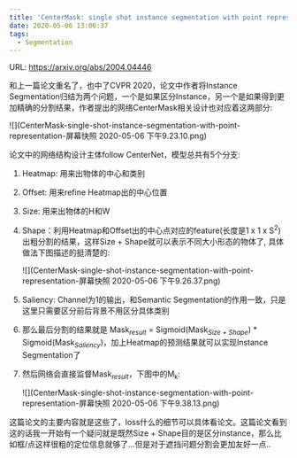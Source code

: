 ```yaml
---
title: 'CenterMask: single shot instance segmentation with point representation'
date: 2020-05-06 13:06:37
tags:
  - Segmentation
---
```

URL: https://arxiv.org/abs/2004.04446

和上一篇论文重名了，也中了CVPR 2020，论文中作者将Instance Segmentation归结为两个问题，一个是如果区分Instance，另一个是如果得到更加精确的分割结果，作者提出的网络CenterMask相关设计也对应着这两部分:

![](CenterMask-single-shot-instance-segmentation-with-point-representation-屏幕快照 2020-05-06 下午9.23.10.png)

论文中的网络结构设计主体follow CenterNet，模型总共有5个分支:

1. Heatmap: 用来出物体的中心和类别
2. Offset: 用来refine Heatmap出的中心位置
3. Size: 用来出物体的H和W
4. Shape：利用Heatmap和Offset出的中心点对应的feature(长度是1 x 1 x S<sup>2</sup>)出粗分割的结果，这样Size + Shape就可以表示不同大小形态的物体了, 具体做法下图描述的挺清楚的:

    ![](CenterMask-single-shot-instance-segmentation-with-point-representation-屏幕快照 2020-05-06 下午9.26.37.png)

5. Saliency: Channel为1的输出，和Semantic Segmentation的作用一致，只是这里只需要区分前后背景不用区分具体类别
6. 那么最后分割的结果就是 Mask<sub>*result*</sub> = Sigmoid(Mask<sub>*Size + Shape*</sub>) * Sigmoid(Mask<sub>*Saliency*</sub>)，加上Heatmap的预测结果就可以实现Instance Segmentation了
7. 然后网络会直接监督Mask<sub>*result*</sub>，下图中的M<sub>k</sub>:

    ![](CenterMask-single-shot-instance-segmentation-with-point-representation-屏幕快照 2020-05-06 下午9.38.13.png)

这篇论文的主要内容就是这些了，loss什么的细节可以具体看论文。这篇论文看到这的话我一开始有一个疑问就是既然Size + Shape目的是区分instance，那么比如框/点这样很粗的定位信息就够了...但是对于遮挡问题分割会更加友好一点..
